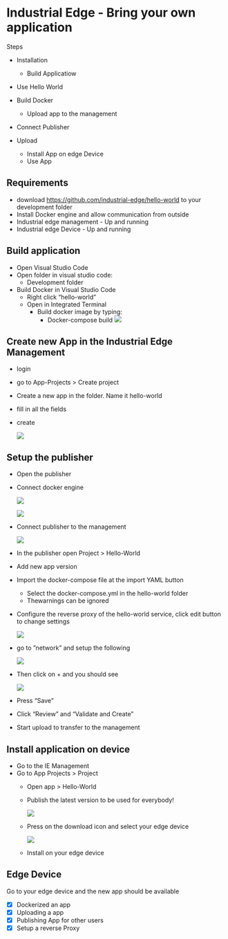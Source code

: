 # Industrial Edge - Bring your own application

Steps

* Installation

  * Build Applicatiow
* Use Hello World
* Build Docker

  * Upload app to the management
* Connect Publisher
* Upload

  * Install App on edge Device
  * Use App

## Requirements

* download https://github.com/industrial-edge/hello-world to your development folder
* Install Docker engine and allow communication from outside
* Industrial edge management - Up and running
* Industrial edge Device - Up and running

## Build application

* Open Visual Studio Code
* Open folder in visual studio code:
  * Development folder
* Build Docker in Visual Studio Code
  * Right click “hello-world”
  * Open in Integrated Terminal
    * Build docker image by typing:
      * Docker-compose build
        ![](assets/20230601_162004_image.png)

## Create new App in the Industrial Edge Management

* login
* go to App-Projects > Create project
* Create a new app in the folder. Name it hello-world
* fill in all the fields
* create

  ![](assets/20230601_162147_image.png)

## Setup the publisher

* Open the publisher
* Connect docker engine

  ![](assets/20230601_164109_image.png)

  ![](assets/20230601_164123_image.png)
* Connect publisher to the management

  ![](assets/20230601_164151_image.png)
* In the publisher open
  Project > Hello-World
* Add new app version
* Import the docker-compose file at the import YAML button

  * Select the docker-compose.yml in the hello-world folder
  * Thewarnings can be ignored
* Configure the reverse proxy of the hello-world service, click edit button to change settings

  ![](assets/20230601_164340_image.png)
* go to ”network” and setup the following

  ![](assets/20230601_164356_image.png)
* Then click on + and you should see

  ![](assets/20230601_164420_image.png)
* Press “Save”
* Click “Review” and “Validate and Create”
* Start upload to transfer to the management

## Install application on device

* Go to the IE Management
* Go to App Projects > Project
  * Open app > Hello-World
  * Publish the latest version to be used for everybody!

    ![](assets/20230601_164703_image.png)
  * Press on the download icon and select your edge device

    ![](assets/20230601_164732_image.png)
  * Install on your edge device

## Edge Device

Go to your edge device and the new app should be available


* [x] Dockerized an app
* [x] Uploading a app
* [x] Publishing App for other users
* [x] Setup a reverse Proxy
